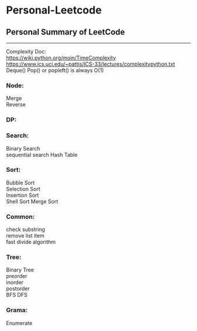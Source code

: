 # Personal-Leetcode
## Personal Summary of LeetCode
---

Complexity Doc:  
https://wiki.python.org/moin/TimeComplexity  
https://www.ics.uci.edu/~pattis/ICS-33/lectures/complexitypython.txt  
Deque() Pop() or popleft() is always O(1)

### Node:
Merge  
Reverse   

### DP:


### Search:
Binary Search  
sequential search 
Hash Table   


### Sort:
Bubble Sort  
Selection Sort  
Insertion Sort  
Shell Sort 
Merge Sort  
 

### Common:
check substring    
remove list item   
fast divide algorithm    

### Tree:
Binary Tree   
preorder  
inorder  
postorder  
BFS
DFS


### Grama:
Enumerate   
